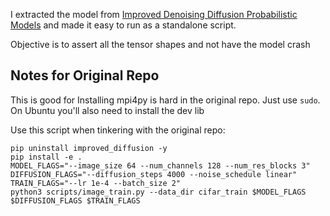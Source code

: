 I extracted the model from [Improved Denoising Diffusion Probabilistic Models](https://github.com/openai/improved-diffusion) and made it easy to run as a standalone script.

Objective is to assert all the tensor shapes and not have the model crash

## Notes for Original Repo
This is good for
Installing mpi4py is hard in the original repo. Just use `sudo`.
On Ubuntu you'll also need to install the dev lib

Use this script when tinkering with the original repo:
```
pip uninstall improved_diffusion -y
pip install -e .
MODEL_FLAGS="--image_size 64 --num_channels 128 --num_res_blocks 3"
DIFFUSION_FLAGS="--diffusion_steps 4000 --noise_schedule linear"
TRAIN_FLAGS="--lr 1e-4 --batch_size 2"
python3 scripts/image_train.py --data_dir cifar_train $MODEL_FLAGS $DIFFUSION_FLAGS $TRAIN_FLAGS
```